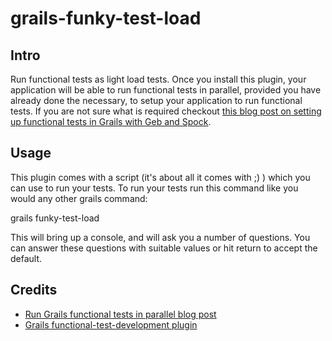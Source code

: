grails-funky-test-load
======================

Intro
-----
Run functional tests as light load tests. Once you install this plugin, your application will be able to run functional tests in parallel, provided you have already done the necessary, to setup your application to run functional tests. If you are not sure what is required checkout [this blog post on setting up functional tests in Grails with Geb and Spock](http://www.34m0.com/2012/11/getting-started-with-grails-functional.html).


Usage
-----
This plugin comes with a script (it's about all it comes with ;) ) which you can use to run your tests. To run your tests run this command like you would any other grails command:

grails funky-test-load

This will bring up a console, and will ask you a number of questions. You can answer these questions with suitable values or hit return to accept the default.

Credits
-------
* [Run Grails functional tests in parallel blog post](http://fbflex.wordpress.com/2011/12/01/a-script-to-run-grails-functional-tests-in-parallel/)
* [Grails functional-test-development plugin](https://github.com/alkemist/grails-functional-test-development)


